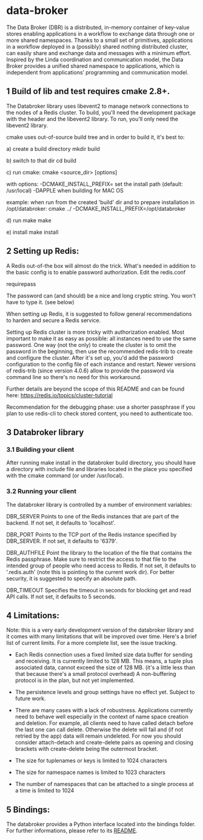 
# data-broker

The Data Broker (DBR) is a distributed, in-memory container of key-value stores enabling
applications in a workflow to exchange data through one or more shared namespaces. Thanks
to a small set of primitives, applications in a workflow deployed in a (possibly) shared
nothing distributed cluster, can easily share and exchange data and messages with a minimum
effort. Inspired by the Linda coordination and communication model, the Data Broker
provides a unified shared namespace to applications, which is independent from
applications’ programming and communication model.


## 1 Build of lib and test requires cmake 2.8+.

The Databroker library uses libevent2 to manage network connections to the nodes of a Redis cluster.
To build, you'll need the development package with the header and the libevent2 library.
To run, you'll only need the libevent2 library.

cmake uses out-of-source build tree and in order to build it, it's
best to:

a) create a build directory
     mkdir build

b) switch to that dir
     cd build

c) run cmake:
     cmake <source_dir> [options]
     
   with options:
     -DCMAKE_INSTALL_PREFIX=<path>     set the install path (default: /usr/local)
     -DAPPLE                           when building for MAC OS
     
   example:
     when run from the created 'build' dir and to prepare installation in /opt/databroker:
         cmake ../ -DCMAKE_INSTALL_PREFIX=/opt/databroker

d) run make
     make

e) install
     make install



## 2 Setting up Redis:

A Redis out-of-the box will almost do the trick.  What's needed in
addition to the basic config is to enable password authorization. Edit
the redis.conf

requirepass <areallylongandcrypticpassphrase>

The password can (and should) be a nice and long cryptic string. You
won't have to type it. (see below)


When setting up Redis, it is suggested to follow general
recommendations to harden and secure a Redis service.

Setting up Redis cluster is more tricky with authorization enabled.
Most important to make it as easy as possible: all instances need
to use the same password.
One way (not the only) to create the cluster is to omit the password
in the beginning, then use the recommended redis-trib to create and
configure the cluster. After it's set up, you'd add the password
configuration to the config file of each instance and restart. 
Newer versions of redis-trib (since version 4.0.6) allow to provide
the password via command line so there's no need for this workaround. 

Further details are beyond the scope of this README and can be found
here:  https://redis.io/topics/cluster-tutorial

Recommendation for the debugging phase: use a shorter passphrase if you
plan to use redis-cli to check stored content, you need to authenticate
too.


## 3 Databroker library

### 3.1 Building your client

After running make install in the databroker build directory, you
should have a directory with include file and libraries located in
the place you specified with the cmake command (or under /usr/local).



### 3.2 Running your client

The databroker library is controlled by a number of environment
variables:

DBR_SERVER
      Points to one of the Redis instances that are part of the
      backend.  If not set, it defaults to 'localhost'.

DBR_PORT
      Points to the TCP port of the Redis instance specified by
      DBR_SERVER.  If not set, it defaults to '6379'.

DBR_AUTHFILE
      Point the library to the location of the file that contains the
      Redis passphrase. Make sure to restrict the access to that file
      to the intended group of people who need access to Redis.  If
      not set, it defaults to '.redis.auth' (note this is pointing to
      the current work dir). For better security, it is suggested to
      specify an absolute path.

DBR_TIMEOUT
      Specifies the timeout in seconds for blocking get and read API
      calls. If not set, it defaults to 5 seconds.




## 4 Limitations:

Note: this is a very early development version of the databroker
library and it comes with many limitations that will be improved over
time. Here's a brief list of current limits. For a more complete list,
see the issue tracking.

- Each Redis connection uses a fixed limited size data buffer for
  sending and receiving. It is currently limited to 128 MB. This means,
  a tuple plus associated data, cannot exceed the size of 128 MB.  (it's
  a little less than that because there's a small protocol overhead) A
  non-buffering protocol is in the plan, but not yet implemented.

- The persistence levels and group settings have no effect yet.
  Subject to future work.

- There are many cases with a lack of robustness. Applications
  currently need to behave well especially in the context of name
  space creation and deletion. For example, all clients need to have
  called detach before the last one can call delete. Otherwise the delete
  will fail and (if not retried by the app) data will remain undeleted.
  For now you should consider attach-detach and create-delete pairs as
  opening and closing brackets with create-delete being the outermost bracket.

- The size for tuplenames or keys is limited to 1024 characters
- The size for namespace names is limited to 1023 characters
- The number of namespaces that can be attached to a single process
  at a time is limited to 1024


## 5 Bindings:

The databroker provides a Python interface located into the bindings folder.
For further informations, please refer to its [README](bindings/python).
